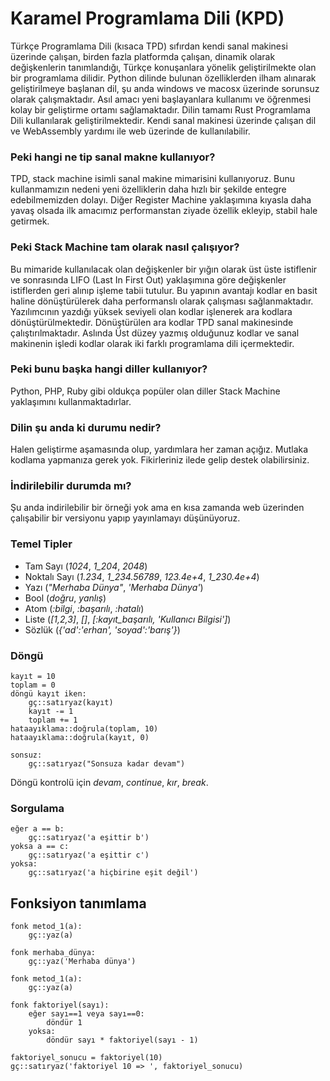 # Karamel Programlama Dili (KPD)

Türkçe Programlama Dili (kısaca TPD) sıfırdan kendi sanal makinesi üzerinde çalışan, birden fazla platformda çalışan, dinamik olarak değişkenlerin tanımlandığı, Türkçe konuşanlara yönelik geliştirilmekte olan bir programlama dilidir.
Python dilinde bulunan özelliklerden ilham alınarak geliştirilmeye başlanan dil, şu anda windows ve macosx üzerinde sorunsuz olarak çalışmaktadır.
Asıl amacı yeni başlayanlara kullanımı ve öğrenmesi kolay bir geliştirme ortamı sağlamaktadır.
Dilin tamamı Rust Programlama Dili kullanılarak geliştirilmektedir.
Kendi sanal makinesi üzerinde çalışan dil ve WebAssembly yardımı ile web üzerinde de kullanılabilir.

### Peki hangi ne tip sanal makne kullanıyor?
TPD, stack machine isimli sanal makine mimarisini kullanıyoruz. Bunu kullanmamızın nedeni yeni özelliklerin daha hızlı bir şekilde entegre edebilmemizden dolayı. Diğer Register Machine yaklaşımına kıyasla daha yavaş olsada ilk amacımız performanstan ziyade özellik ekleyip, stabil hale getirmek.

### Peki Stack Machine tam olarak nasıl çalışıyor?
Bu mimaride kullanılacak olan değişkenler bir yığın olarak üst üste istiflenir ve sonrasında LIFO (Last In First Out) yaklaşımına göre değişkenler istiflerden geri alınıp işleme tabii tutulur.
Bu yapının avantajı kodlar en basit haline dönüştürülerek daha performanslı olarak çalışması sağlanmaktadır. Yazılımcının yazdığı yüksek seviyeli olan kodlar işlenerek ara kodlara dönüştürülmektedir. Dönüştürülen ara kodlar TPD sanal makinesinde çalıştırılmaktadır. Aslında Üst düzey yazmış olduğunuz kodlar ve sanal makinenin işledi kodlar olarak iki farklı programlama dili içermektedir.

### Peki bunu başka hangi diller kullanıyor?
Python, PHP, Ruby gibi oldukça popüler olan diller Stack Machine yaklaşımını kullanmaktadırlar.

### Dilin şu anda ki durumu nedir?
Halen geliştirme aşamasında olup, yardımlara her zaman açığız. Mutlaka kodlama yapmanıza gerek yok. Fikirleriniz ilede gelip destek olabilirsiniz.

### İndirilebilir durumda mı?
Şu anda indirilebilir bir örneği yok ama en kısa zamanda web üzerinden çalışabilir bir versiyonu yapıp yayınlamayı düşünüyoruz.

### Temel Tipler
 - Tam Sayı (*1024*, *1_204*, *2048*)
 - Noktalı Sayı (*1.234*, *1_234.56789*, *123.4e+4*, *1_230.4e+4*)
 - Yazı (*"Merhaba Dünya"*, *'Merhaba Dünya'*)
 - Bool (*doğru*, *yanlış*)
 - Atom (*:bilgi*, *:başarılı*, *:hatalı*)
 - Liste (*[1,2,3]*, *[]*, *[:kayıt_başarılı, 'Kullanıcı Bilgisi']*)
 - Sözlük (*{'ad':'erhan', 'soyad':'barış'}*)

### Döngü
```
kayıt = 10
toplam = 0
döngü kayıt iken:
    gç::satıryaz(kayıt)
    kayıt -= 1
    toplam += 1
hataayıklama::doğrula(toplam, 10)
hataayıklama::doğrula(kayıt, 0)
```

```
sonsuz:
    gç::satıryaz("Sonsuza kadar devam")
```

Döngü kontrolü için *devam*, *continue*, *kır*, *break*.

### Sorgulama
```
eğer a == b:  
    gç::satıryaz('a eşittir b')
yoksa a == c:  
    gç::satıryaz('a eşittir c')
yoksa:  
    gç::satıryaz('a hiçbirine eşit değil')
```

## Fonksiyon tanımlama
```
fonk metod_1(a):
    gç::yaz(a)

fonk merhaba_dünya:
    gç::yaz('Merhaba dünya')

fonk metod_1(a):
    gç::yaz(a)

fonk faktoriyel(sayı):    
    eğer sayı==1 veya sayı==0:
        döndür 1
    yoksa:
        döndür sayı * faktoriyel(sayı - 1)

faktoriyel_sonucu = faktoriyel(10)
gç::satıryaz('faktoriyel 10 => ', faktoriyel_sonucu)
```
